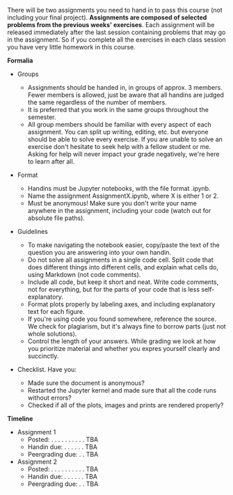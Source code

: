 There will be two assignments you need to hand in to pass this course (not including your final project). **Assignments are composed of selected problems from the previous weeks' exercises**. Each assignment will be released immediately after the last session containing problems that may go in the assignment. So if you complete all the exercises in each class session you have very little homework in this course.

**Formalia**
* Groups
    * Assignments should be handed in, in groups of approx. 3 members. Fewer members is allowed, just be aware that all handins are judged the same regardless of the number of members.
    * It is preferred that you work in the same groups throughout the semester.
    * All group members should be familiar with every aspect of each assignment. You can split up writing, editing, etc. but everyone should be able to solve every exercise. If you are unable to solve an exercise don't hesitate to seek help with a fellow student or me. Asking for help will never impact your grade negatively, we're here to learn after all.

* Format
    * Handins must be Jupyter notebooks, with the file format .ipynb.
    * Name the assignment AssignmentX.ipynb, where X is either 1 or 2.
    * Must be anonymous! Make sure you don't write your name anywhere in the assignment, including your code (watch out for absolute file paths).

* Guidelines
    * To make navigating the notebook easier, copy/paste the text of the question you are answering into your own handin.
    * Do not solve all assignments in a single code cell. Split code that does different things into different cells, and explain what cells do, using Markdown (not code comments).
    * Include all code, but keep it short and neat. Write code comments, not for everything, but for the parts of your code that is less self-explanatory.
    * Format plots properly by labeling axes, and including explanatory text for each figure.
    * If you're using code you found somewhere, reference the source. We check for plagiarism, but it's always fine to borrow parts (just not whole solutions).
    * Control the length of your answers. While grading we look at how you prioritize material and whether you expres yourself clearly and succinctly.

* Checklist. Have you:
    * Made sure the document is anonymous?
    * Restarted the Jupyter kernel and made sure that all the code runs without errors?
    * Checked if all of the plots, images and prints are rendered properly?    

**Timeline**
* Assignment 1
    * Posted: . . . . . . . . . . TBA
    * Handin due: . . . . . . TBA
    * Peergrading due: . . TBA
* Assignment 2
    * Posted: . . . . . . . . . . TBA
    * Handin due: . . . . . . TBA
    * Peergrading due: . . TBA